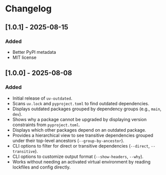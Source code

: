 # Changelog

## [1.0.1] - 2025-08-15

### Added

- Better PyPI metadata
- MIT license

## [1.0.0] - 2025-08-08

### Added

- Initial release of `uv-outdated`.
- Scans `uv.lock` and `pyproject.toml` to find outdated dependencies.
- Displays outdated packages grouped by dependency groups (e.g., `main`, `dev`).
- Shows why a package cannot be upgraded by displaying version constraints from `pyproject.toml`.
- Displays which other packages depend on an outdated package.
- Provides a hierarchical view to see transitive dependencies grouped under their top-level ancestors (`--group-by-ancestor`).
- CLI options to filter for direct or transitive dependencies (`--direct`, `--transitive`).
- CLI options to customize output format (`--show-headers`, `--why`).
- Works without needing an activated virtual environment by reading lockfiles and config directly.
